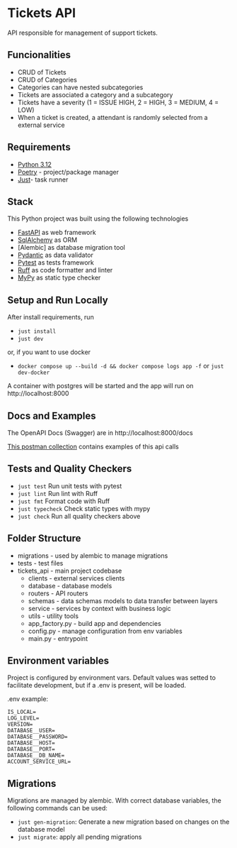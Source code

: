 # Tickets API

API responsible for management of support tickets. 

## Funcionalities
 - CRUD of Tickets
 - CRUD of Categories
 - Categories can have nested subcategories
 - Tickets are associated a category and a subcategory
 - Tickets have a severity (1 = ISSUE HIGH, 2 = HIGH, 3 = MEDIUM, 4 = LOW)
 - When a ticket is created, a attendant is randomly selected from a external service

## Requirements

- [Python 3.12](https://www.python.org/downloads/)
- [Poetry](https://python-poetry.org/docs/#installing-with-the-official-installer) - project/package manager
- [Just](https://github.com/casey/just)- task runner

## Stack

This Python project was built using the following technologies
 - [FastAPI](https://fastapi.tiangolo.com/) as web framework
 - [SqlAlchemy](https://www.sqlalchemy.org/) as ORM
 - [Alembic] as database migration tool
 - [Pydantic](https://docs.pydantic.dev/latest/) as data validator
 - [Pytest](https://pytest.org) as tests framework
 - [Ruff](https://github.com/astral-sh/ruff) as code formatter and linter
 - [MyPy](https://mypy-lang.org/) as static type checker

## Setup and Run Locally

After install requirements, run
 - `just install`
 - `just dev`

 or, if you want to use docker
 - `docker compose up --build -d && docker compose logs app -f` or `just dev-docker`

A container with postgres will be started and the app will run on http://localhost:8000

 ## Docs and Examples
 The OpenAPI Docs (Swagger) are in http://localhost:8000/docs

 [This postman collection](https://www.postman.com/navigation-geologist-23746087/workspace/tickets-api/request/15351339-7dbfca81-184a-4a12-bda0-b2ccb07159a9?action=share&creator=15351339&ctx=documentation) contains examples of this api calls

 ## Tests and Quality Checkers
 - `just test` Run unit tests with pytest
 - `just lint` Run lint with Ruff
 - `just fmt` Format code with Ruff
 - `just typecheck` Check static types with mypy
 - `just check` Run all quality checkers above

## Folder Structure

* migrations - used by alembic to manage migrations
* tests - test files
* tickets_api - main project codebase
  * clients - external services clients
  * database - database models
  * routers - API routers
  * schemas - data schemas models to data transfer between layers
  * service - services by context with business logic
  * utils - utility tools
  * app_factory.py - build app and dependencies
  * config.py - manage configuration from env variables
  * main.py - entrypoint

## Environment variables
Project is configured by environment vars. Default values was setted to facilitate development, but if a .env is present, will be loaded.

.env example:
```
IS_LOCAL=
LOG_LEVEL=
VERSION=
DATABASE__USER=
DATABASE__PASSWORD=
DATABASE__HOST=
DATABASE__PORT=
DATABASE__DB_NAME=
ACCOUNT_SERVICE_URL=
```

## Migrations
Migrations are managed by alembic. With correct database variables, the following commands can be used:

 - `just gen-migration`: Generate a new migration based on changes on the database model
 - `just migrate`: apply all pending migrations
